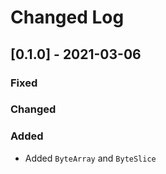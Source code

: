 # Changed Log

## [0.1.0] - 2021-03-06

### Fixed

### Changed

### Added

- Added `ByteArray` and `ByteSlice`
